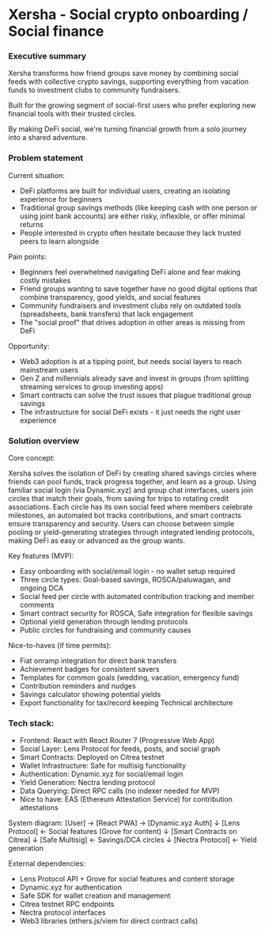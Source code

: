 # Xersha - Social crypto onboarding / Social finance

### Executive summary
Xersha transforms how friend groups save money by combining social feeds with collective crypto savings, supporting everything from vacation funds to investment clubs to community fundraisers. 

Built for the growing segment of social-first users who prefer exploring new financial tools with their trusted circles. 

By making DeFi social, we're turning financial growth from a solo journey into a shared adventure.

### Problem statement
Current situation: 
- DeFi platforms are built for individual users, creating an isolating experience for beginners
- Traditional group savings methods (like keeping cash with one person or using joint bank accounts) are either risky, inflexible, or offer minimal returns
- People interested in crypto often hesitate because they lack trusted peers to learn alongside

Pain points:
- Beginners feel overwhelmed navigating DeFi alone and fear making costly mistakes
- Friend groups wanting to save together have no good digital options that combine transparency, good yields, and social features
- Community fundraisers and investment clubs rely on outdated tools (spreadsheets, bank transfers) that lack engagement
- The "social proof" that drives adoption in other areas is missing from DeFi

Opportunity:
- Web3 adoption is at a tipping point, but needs social layers to reach mainstream users
- Gen Z and millennials already save and invest in groups (from splitting streaming services to group investing apps)
- Smart contracts can solve the trust issues that plague traditional group savings
- The infrastructure for social DeFi exists - it just needs the right user experience


### Solution overview
Core concept: 

Xersha solves the isolation of DeFi by creating shared savings circles where friends can pool funds, track progress together, and learn as a group. Using familiar social login (via Dynamic.xyz) and group chat interfaces, users join circles that match their goals, from saving for trips to rotating credit associations. Each circle has its own social feed where members celebrate milestones, an automated bot tracks contributions, and smart contracts ensure transparency and security. Users can choose between simple pooling or yield-generating strategies through integrated lending protocols, making DeFi as easy or advanced as the group wants. 

Key features (MVP): 
- Easy onboarding with social/email login - no wallet setup required 
- Three circle types: Goal-based savings, ROSCA/paluwagan, and ongoing DCA 
- Social feed per circle with automated contribution tracking and member comments 
- Smart contract security for ROSCA, Safe integration for flexible savings 
- Optional yield generation through lending protocols 
- Public circles for fundraising and community causes 

Nice-to-haves (if time permits): 
- Fiat onramp integration for direct bank transfers 
- Achievement badges for consistent savers 
- Templates for common goals (wedding, vacation, emergency fund) 
- Contribution reminders and nudges 
- Savings calculator showing potential yields 
- Export functionality for tax/record keeping
Technical architecture

### Tech stack:
- Frontend: React with React Router 7 (Progressive Web App)
- Social Layer: Lens Protocol for feeds, posts, and social graph
- Smart Contracts: Deployed on Citrea testnet
- Wallet Infrastructure: Safe for multisig functionality
- Authentication: Dynamic.xyz for social/email login
- Yield Generation: Nectra lending protocol
- Data Querying: Direct RPC calls (no indexer needed for MVP)
- Nice to have: EAS (Ethereum Attestation Service) for contribution attestations

System diagram:
[User] → [React PWA] → [Dynamic.xyz Auth]
                     ↓
              [Lens Protocol] ← Social features (Grove for content)
                     ↓
              [Smart Contracts on Citrea]
                     ↓
              [Safe Multisig] ← Savings/DCA circles
                     ↓
              [Nectra Protocol] ← Yield generation

External dependencies:
- Lens Protocol API + Grove for social features and content storage
- Dynamic.xyz for authentication
- Safe SDK for wallet creation and management
- Citrea testnet RPC endpoints
- Nectra protocol interfaces
- Web3 libraries (ethers.js/viem for direct contract calls)

